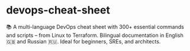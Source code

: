 # devops-cheat-sheet
📚 A multi-language DevOps cheat sheet with 300+ essential commands and scripts – from Linux to Terraform. Bilingual documentation in English 🇬🇧 and Russian 🇷🇺. Ideal for beginners, SREs, and architects.
